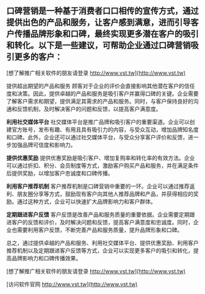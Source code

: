 ## **口碑营销是一种基于消费者口口相传的宣传方式，通过提供出色的产品和服务，让客户感到满意，进而引导客户传播品牌形象和口碑，最终实现更多潜在客户的吸引和转化。以下是一些建议，可帮助企业通过口碑营销吸引更多的客户：**

[想了解推广相关软件的朋友请登录 http://www.vst.tw](http://www.vst.tw)

提供超出期望的产品和服务
顾客对于企业的评价会直接影响其他潜在客户的信任度和决策。因此，提供卓越的产品和服务是吸引客户并赢得口碑的关键。企业需要了解客户需求和期望，提供满足其需求的产品和服务。同时，与客户保持良好的沟通和反馈机制，及时解决客户的问题和反馈，以提高客户满意度。

**利用社交媒体平台**
社交媒体平台是推广品牌和吸引客户的重要渠道。企业可以创建官方账号，发布有趣、有用且具有吸引力的内容，与受众互动，增加品牌知名度和口碑。此外，企业还可以通过社交媒体平台，与受众分享客户评价和反馈，进一步加强品牌可信度和影响力。

**提供优惠奖励**
提供优惠奖励是吸引客户、增加复购率和转化率的有效方法。企业可以通过折扣、积分、会员制度等方式，激励客户购买产品和服务，并在满足条件后提供奖励，以增加客户忠诚度和口碑传播。

**利用客户推荐机制**
客户推荐机制是口碑营销中重要的一环。企业可以通过推荐返利、朋友圈分享等方式，鼓励现有客户向其他人推荐品牌和产品，并获得相应的奖励。通过这种方式，企业可以快速扩大品牌影响力和客户群体。

**定期跟进客户反馈**
客户反馈是改善产品和服务质量的重要依据。企业需要定期跟进客户的反馈和评价，及时解决问题和反馈，提高客户满意度和忠诚度。同时，企业也需要利用客户反馈，不断完善产品和服务质量，提升品牌形象和口碑。

总之，通过提供卓越的产品和服务、利用社交媒体平台、提供优惠奖励、利用客户推荐机制以及定期跟进客户反馈等方式，企业可以实现更多客户的吸引和转化，提高品牌影响力和口碑传播效果。

[想了解推广相关软件的朋友请登录 http://www.vst.tw](http://www.vst.tw)


[访问软件官网 http://www.vst.tw](http://www.vst.tw)
